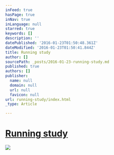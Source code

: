 ```yaml
---
inFeed: true
hasPage: true
inNav: true
inLanguage: null
starred: true
keywords: []
description: ''
datePublished: '2016-01-23T01:50:48.361Z'
dateModified: '2016-01-23T01:50:41.844Z'
title: Running study
author: []
sourcePath: _posts/2016-01-23-running-study.md
published: true
authors: []
publisher:
  name: null
  domain: null
  url: null
  favicon: null
url: running-study/index.html
_type: Article

---
```

# [Running study][0]
![](https://the-grid-user-content.s3-us-west-2.amazonaws.com/7c9f54c8-55ca-4660-948b-15a6986e84e1.gif)

[0]: null
